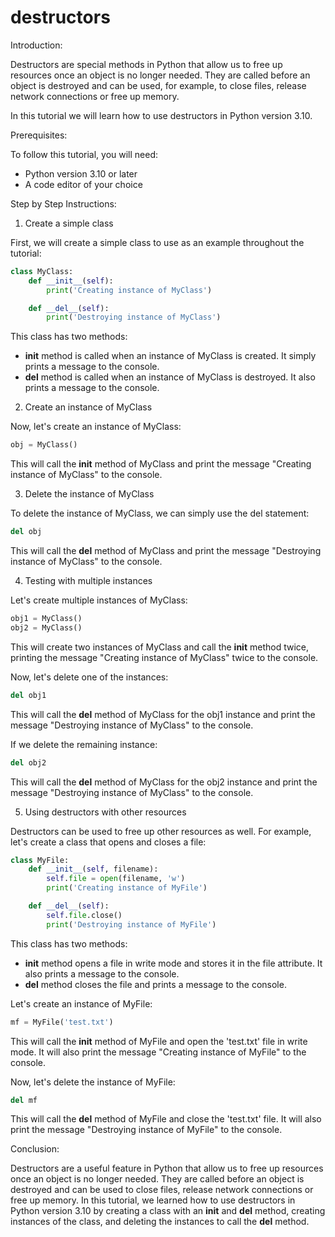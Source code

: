 
destructors
===========
Introduction:

Destructors are special methods in Python that allow us to free up resources once an object is no longer needed. They are called before an object is destroyed and can be used, for example, to close files, release network connections or free up memory.

In this tutorial we will learn how to use destructors in Python version 3.10.

Prerequisites:

To follow this tutorial, you will need:

- Python version 3.10 or later
- A code editor of your choice

Step by Step Instructions:

1. Create a simple class

First, we will create a simple class to use as an example throughout the tutorial:

```python
class MyClass:
    def __init__(self):
        print('Creating instance of MyClass')

    def __del__(self):
        print('Destroying instance of MyClass')
```

This class has two methods:

- __init__ method is called when an instance of MyClass is created. It simply prints a message to the console.
- __del__ method is called when an instance of MyClass is destroyed. It also prints a message to the console.

2. Create an instance of MyClass

Now, let's create an instance of MyClass:

```python
obj = MyClass()
```

This will call the __init__ method of MyClass and print the message "Creating instance of MyClass" to the console.

3. Delete the instance of MyClass

To delete the instance of MyClass, we can simply use the del statement:

```python
del obj
```

This will call the __del__ method of MyClass and print the message "Destroying instance of MyClass" to the console.

4. Testing with multiple instances

Let's create multiple instances of MyClass:

```python
obj1 = MyClass()
obj2 = MyClass()
```

This will create two instances of MyClass and call the __init__ method twice, printing the message "Creating instance of MyClass" twice to the console.

Now, let's delete one of the instances:

```python
del obj1
```

This will call the __del__ method of MyClass for the obj1 instance and print the message "Destroying instance of MyClass" to the console.

If we delete the remaining instance:

```python
del obj2
```

This will call the __del__ method of MyClass for the obj2 instance and print the message "Destroying instance of MyClass" to the console.

5. Using destructors with other resources

Destructors can be used to free up other resources as well. For example, let's create a class that opens and closes a file:

```python
class MyFile:
    def __init__(self, filename):
        self.file = open(filename, 'w')
        print('Creating instance of MyFile')

    def __del__(self):
        self.file.close()
        print('Destroying instance of MyFile')
```

This class has two methods:

- __init__ method opens a file in write mode and stores it in the file attribute. It also prints a message to the console.
- __del__ method closes the file and prints a message to the console.

Let's create an instance of MyFile:

```python
mf = MyFile('test.txt')
```

This will call the __init__ method of MyFile and open the 'test.txt' file in write mode. It will also print the message "Creating instance of MyFile" to the console.

Now, let's delete the instance of MyFile:

```python
del mf
```

This will call the __del__ method of MyFile and close the 'test.txt' file. It will also print the message "Destroying instance of MyFile" to the console.

Conclusion:

Destructors are a useful feature in Python that allow us to free up resources once an object is no longer needed. They are called before an object is destroyed and can be used to close files, release network connections or free up memory. In this tutorial, we learned how to use destructors in Python version 3.10 by creating a class with an __init__ and __del__ method, creating instances of the class, and deleting the instances to call the __del__ method.